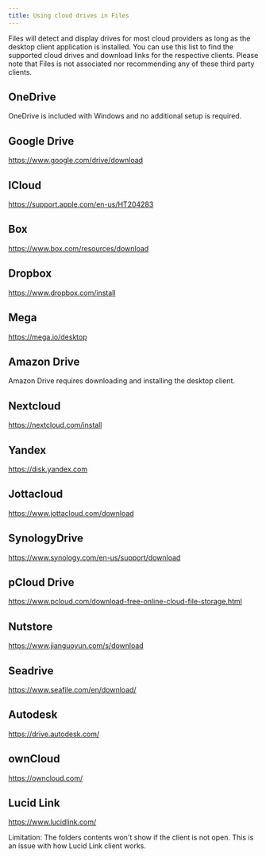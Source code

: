 ```yaml
---
title: Using cloud drives in Files
---
```


Files will detect and display drives for most cloud providers as long as the desktop client application is installed. You can use this list to find the supported cloud drives and download links for the respective clients. Please note that Files is not associated nor recommending any of these third party clients.

## OneDrive

OneDrive is included with Windows and no additional setup is required.

## Google Drive

https://www.google.com/drive/download

## ICloud

https://support.apple.com/en-us/HT204283

## Box

https://www.box.com/resources/download

## Dropbox

https://www.dropbox.com/install

## Mega

https://mega.io/desktop

## Amazon Drive

Amazon Drive requires downloading and installing the desktop client.

## Nextcloud

https://nextcloud.com/install

## Yandex

https://disk.yandex.com

## Jottacloud

https://www.jottacloud.com/download

## SynologyDrive

https://www.synology.com/en-us/support/download

## pCloud Drive

https://www.pcloud.com/download-free-online-cloud-file-storage.html

## Nutstore

https://www.jianguoyun.com/s/download

## Seadrive

https://www.seafile.com/en/download/

## Autodesk

https://drive.autodesk.com/

## ownCloud

https://owncloud.com/

## Lucid Link

https://www.lucidlink.com/

Limitation: The folders contents won't show if the client is not open. This is an issue with how Lucid Link client works.
